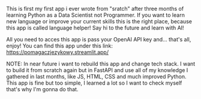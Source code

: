 This is first my first app i ever wrote from "sratch" after three months of learning Python as a Data Scientist not Programmer.
If you want to learn new language or improve your current skills this is the right place, because this app is called language helper!
Say hi to the future and learn with AI!

All you need to acces this app is pass your OpenAI API key and... that's all, enjoy!
You can find this app under this link: https://pomagaczjezykowy.streamlit.app/

NOTE:
In near future i want to rebuild this app and change tech stack.
I want to build it from scratch again but in FastAPI and use all of my knowledge I gathered in last months,
like JS, HTML, CSS and much improved Python. 
This app is fine but too simple, I learned a lot so I want to check myself that's why I'm gonna do that.

